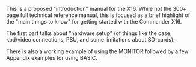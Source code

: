 This is a proposed "introduction" manual for the X16.  While not the 300+ page full technical reference manual, this is focused as a brief highlight of the "main things to know" for getting started with the Commander X16.

The first part talks about "hardware setup" (of things like the case, kbd/video connections, PSU, and some limitations about SD-cards).

There is also a working example of using the MONITOR followed by a few Appendix examples for using BASIC.


